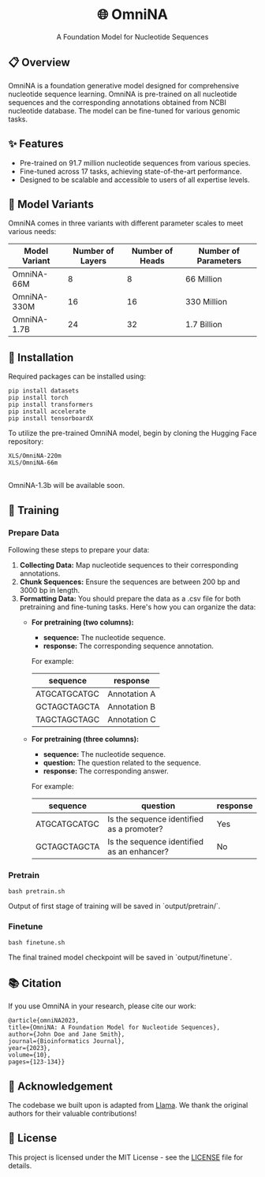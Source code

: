 <!DOCTYPE html> <html lang="en"> 
<head>     
<meta charset="UTF-8">     
<meta name="viewport" content="width=device-width, initial-scale=1.0">     
<title>OmniNA</title> </head> 
<body>     
<div align="center">         
<h1> 🌐 OmniNA</h1>         
<p>A Foundation Model for Nucleotide Sequences</p>     
</div>      
<h2>📋 Overview</h2>     
<p> OmniNA is a foundation generative model designed for comprehensive nucleotide sequence learning. OmniNA is pre-trained on all nucleotide sequences and the corresponding annotations obtained from NCBI nucleotide database. The model can be fine-tuned for various genomic tasks.</p>
    
<h2>✨ Features</h2>
<ul>
<li>Pre-trained on 91.7 million nucleotide sequences from various species.</li>
<li>Fine-tuned across 17 tasks, achieving state-of-the-art performance.</li>         
<li>Designed to be scalable and accessible to users of all expertise levels.</li>     
</ul>

<h2>🔗 Model Variants</h2>
<p>OmniNA comes in three variants with different parameter scales to meet various needs:</p>
<table>
<thead>
<tr>
<th>Model Variant</th><th>Number of Layers</th><th>Number of Heads</th><th>Number of Parameters</th>
</tr></thead>
<tbody>
<tr><td>OmniNA-66M</td><td>8</td><td>8</td><td>66 Million</td></tr>
<tr><td>OmniNA-330M</td><td>16</td><td>16</td><td>330 Million</td></tr>
<tr><td>OmniNA-1.7B</td><td>24</td><td>32</td><td>1.7 Billion</td></tr>
</tbody>
</table>      

<h2>🔨 Installation</h2>
<p>Required packages can be installed using:</p>
<pre><code>pip install datasets
pip install torch
pip install transformers
pip install accelerate
pip install tensorboardX</code></pre>
<p>To utilize the pre-trained OmniNA model, begin by cloning the Hugging Face repository:</p>
<pre><code>XLS/OmniNA-220m
XLS/OmniNA-66m 
</code>
</pre>      
<p>OmniNA-1.3b will be available soon.</p>
<h2>🌸 Training</h2>
<h3>Prepare Data</h3>
<p>Following these steps to prepare your data:</p>
<ol>
<li><strong>Collecting Data:</strong> Map nucleotide sequences to their corresponding annotations.</li>
<li><strong>Chunk Sequences:</strong> Ensure the sequences are between 200 bp and 3000 bp in length.</li>
<li><strong>Formatting Data:</strong> You should prepare the data as a .csv file for both pretraining and fine-tuning tasks. Here's how you can organize the data:</li>
<ul>
<li><strong>For pretraining (two columns):</strong></li>
<ul>
    <li><strong>sequence:</strong> The nucleotide sequence.</li>
    <li><strong>response:</strong> The corresponding sequence annotation.</li>
</ul>
<p>For example:</p>
<table>
<thead>
<tr>
<th>sequence</th><th>response</th>
</tr>
</thead>
<tbody>
<tr>
<td>ATGCATGCATGC</td><td>Annotation A</td>
</tr>
<tr>
<td>GCTAGCTAGCTA</td><td>Annotation B</td>
</tr>
<tr>
<td>TAGCTAGCTAGC</td><td>Annotation C</td>
</tr>
</tbody>
</table>
<li><strong>For pretraining (three columns):</strong></li>
<ul>
<li><strong>sequence:</strong> The nucleotide sequence.</li>
<li><strong>question:</strong> The question related to the sequence.</li>
<li><strong>response:</strong> The corresponding answer.</li>
</ul>
<p>For example:</p>
<table>
<thead>
<tr>
<th>sequence</th><th>question</th><th>response</th>
</tr>
</thead>
<tbody>
<tr>
<td>ATGCATGCATGC</td><td>Is the sequence identified as a promoter?</td><td>Yes</td>
</tr>
<tr>
<td>GCTAGCTAGCTA</td><td>Is the sequence identified as an enhancer?</td><td>No</td>
</tr>
</tbody>
</table>
</ul>
</ol>

<h3>Pretrain</h3>
<p>
<code>bash pretrain.sh</code>
</p>
<p>Output of first stage of training will be saved in `output/pretrain/`.</p>

<h3>Finetune</h3>
<p>
<code>bash finetune.sh</code>
</p>
<p>The final trained model checkpoint will be saved in `output/finetune`.</p>

<h2>📚 Citation</h2>     
<p>If you use OmniNA in your research, please cite our work:</p>     
<pre><code>@article{omniNA2023,
title={OmniNA: A Foundation Model for Nucleotide Sequences},
author={John Doe and Jane Smith},
journal={Bioinformatics Journal},
year={2023},
volume={10},
pages={123-134}}</code></pre>      

<h2>🌟 Acknowledgement</h2>     
<p>The codebase we built upon is adapted from <a href="https://github.com/meta-llama/llama">Llama</a>. We thank the original authors for their valuable contributions!</p>     
<h2>📄 License</h2>     
<p>This project is licensed under the MIT License - see the <a href="LICENSE">LICENSE</a> file for details.</p> 
</body> 
</html>


